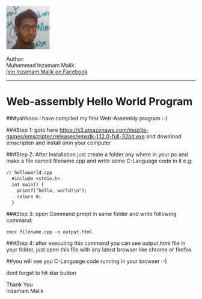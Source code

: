 ![alt](img/img.jpg)

Author:<br/>Muhammad Inzamam Malik<br/>
[join Inzamam Malik on Facebook](http://facebook.com/minzamammalik)

---


# Web-assembly Hello World Program

###yahhooo i have compiled my first Web-Assembly program :-)


###Step 1:
goto here https://s3.amazonaws.com/mozilla-games/emscripten/releases/emsdk-1.12.0-full-32bit.exe and download emscripten and install omn your computer


###Step 2:
After Installation just create a folder any where in your pc and make a file named filename.cpp and write some C-Language code in it e.g:
```
// helloworld.cpp
  #include <stdio.h>
  int main() {
    printf("hello, world!\n");
    return 0;
  }

```

###Step 3:
open Command prmpt in same folder and write following command:

```
emcc filename.cpp -o output.html
```

###Step 4:
after executing this command you can see output.html file in your folder, just open this file with any latest browser like chrome or firefox

##you will see you C-Language code running in your browser :-)


dont forget to hit star button

Thank You <br> 
Inzamam Malik



